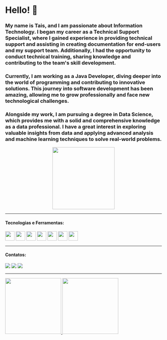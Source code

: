 # Hello! 👋

### My name is Tais, and I am passionate about Information Technology. I began my career as a Technical Support Specialist, where I gained experience in providing technical support and assisting in creating documentation for end-users and my support team. Additionally, I had the opportunity to conduct technical training, sharing knowledge and contributing to the team's skill development.

### Currently, I am working as a Java Developer, diving deeper into the world of programming and contributing to innovative solutions. This journey into software development has been amazing, allowing me to grow professionally and face new technological challenges.

### Alongside my work, I am pursuing a degree in Data Science, which provides me with a solid and comprehensive knowledge as a data professional. I have a great interest in exploring valuable insights from data and applying advanced analysis and machine learning techniques to solve real-world problems.

<p align="center">
  <img src="https://user-images.githubusercontent.com/82185476/164954677-10f531f3-fa48-4b6a-b730-694032f286d1.png" width="200" height="200" />
</p>

__________________________________________________________________________________________________________________________________________________________________

#### Tecnologias e Ferramentas:

<img src="https://cdn.jsdelivr.net/gh/devicons/devicon/icons/python/python-original.svg" width="30" height="30"/>   <img src="https://cdn.jsdelivr.net/gh/devicons/devicon/icons/csharp/csharp-original.svg" width="30" height="30"/>   <img src="https://cdn.jsdelivr.net/gh/devicons/devicon/icons/mysql/mysql-original.svg" width="30" height="30"/>   <img src="https://cdn.jsdelivr.net/gh/devicons/devicon/icons/git/git-original.svg" width="30" height="30"/>   <img src="https://cdn.jsdelivr.net/gh/devicons/devicon/icons/css3/css3-original.svg" width="30" height="30"/>   <img src="https://cdn.jsdelivr.net/gh/devicons/devicon/icons/html5/html5-original.svg" width="30" height="30"/>   <img src="https://cdn.jsdelivr.net/gh/devicons/devicon/icons/linux/linux-original.svg" width="30" height="30"/>

__________________________________________________________________________________________________________________________________________________________________

#### Contatos:
  
[<img src = "https://img.shields.io/badge/linkedin-%230077B5.svg?&style=for-the-badge&logo=linkedin&logoColor=white">](https://www.linkedin.com/in/tais-d-carvalho/) 
[<img src = "https://img.shields.io/badge/instagram-%23E4405F.svg?&style=for-the-badge&logo=instagram&logoColor=white">](https://www.instagram.com/taisdcarvalho/) 
[<img src = "https://img.shields.io/badge/facebook-%231877F2.svg?&style=for-the-badge&logo=facebook&logoColor=white">](https://www.facebook.com/taisdcarvalho)

__________________________________________________________________________________________________________________________________________________________________

<div>
<a href="https://github.com/taisdias76">
<img height="180em" src="https://github-readme-stats.vercel.app/api?username=taisdias76&show_icons=true&theme=radical">
<img height="180em" src="https://github-readme-stats.vercel.app/api/top-langs/?username=taisdias76&layout=compact&theme=radical">
</div>
